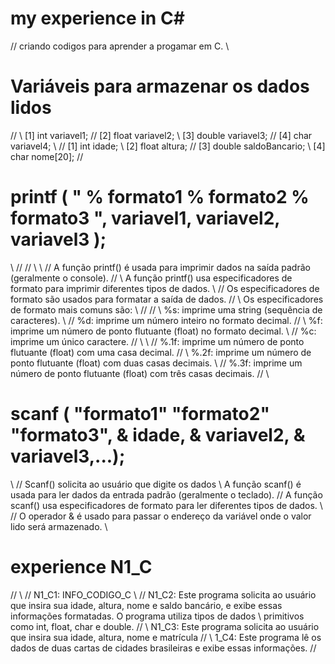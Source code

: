 # my experience in C# 
//
criando codigos para aprender a progamar em C.
\\
# Variáveis para armazenar os dados lidos
//
\\  [1]   int variavel1;
//  [2]   float variavel2;
\\  [3]   double variavel3;
//  [4]   char variavel4;
\\
//  [1]   int idade;
\\  [2]   float altura;
//  [3]   double saldoBancario;
\\  [4]   char nome[20];
//
# printf ( " % formato1 % formato2 % formato3 ", variavel1, variavel2, variavel3 );
\\  //
//  \\
\\  // A função printf() é usada para imprimir dados na saída padrão (geralmente o console).
//  \\ A função printf() usa especificadores de formato para imprimir diferentes tipos de dados.
\\  // Os especificadores de formato são usados para formatar a saída de dados.
//  \\ Os especificadores de formato mais comuns são:
\\  //
//  \\ %s: imprime uma string (sequência de caracteres).
\\  // %d: imprime um número inteiro no formato decimal.
//  \\ %f: imprime um número de ponto flutuante (float) no formato decimal.
\\  // %c: imprime um único caractere.
//  \\
\\  // %.1f: imprime um número de ponto flutuante (float) com uma casa decimal.
//  \\ %.2f: imprime um número de ponto flutuante (float) com duas casas decimais.
\\  // %.3f: imprime um número de ponto flutuante (float) com três casas decimais.
//  \\
# scanf ( "formato1" "formato2" "formato3", & idade, & variavel2, & variavel3,...);
\\
//  Scanf() solicita ao usuário que digite os dados
\\  A função scanf() é usada para ler dados da entrada padrão (geralmente o teclado).
//  A função scanf() usa especificadores de formato para ler diferentes tipos de dados.
\\
//  O operador & é usado para passar o endereço da variável onde o valor lido será armazenado. 
\\
# experience N1_C   
//
\\
//  N1_C1: INFO_CODIGO_C
\\
//  N1_C2: Este programa solicita ao usuário que insira sua idade, altura, nome e saldo bancário, e exibe essas informações formatadas. O programa utiliza tipos de dados 
\\  primitivos como int, float, char e double.
//
\\  N1_C3: Este programa solicita ao usuário que insira sua idade, altura, nome e matrícula
//
\\  1_C4: Este programa lê os dados de duas cartas de cidades brasileiras e exibe essas informações.
//
